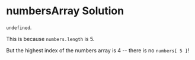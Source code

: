 # numbersArray Solution

`undefined`.

This is because `numbers.length` is 5.

But the highest index of the numbers array is 4 -- there is no `numbers[ 5 ]`!